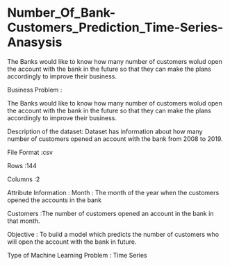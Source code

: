 # Number_Of_Bank-Customers_Prediction_Time-Series-Anasysis
The Banks would like to know how many number of customers wolud open the account with the bank in the future so that they can make the plans accordingly to improve their business.


Business Problem :

The Banks would like to know how many number of customers wolud open the account with the bank in the future so that they can make the plans accordingly to improve their business.

Description of the dataset:
Dataset has information about how many number of customers opened an account with the bank from 2008 to 2019.

File Format :csv

Rows :144

Columns :2

Attribute Information :
Month : The month of the year when the customers opened the accounts in the bank

Customers :The number of customers opened an account in the bank in that month.

Objective :
To build a model which predicts the number of customers who will open the account with the bank in future.

Type of Machine Learning Problem :
Time Series
